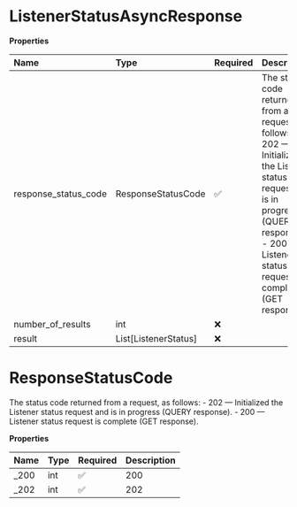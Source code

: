 # ListenerStatusAsyncResponse

**Properties**

| Name                 | Type                 | Required | Description                                                                                                                                                                                           |
| :------------------- | :------------------- | :------- | :---------------------------------------------------------------------------------------------------------------------------------------------------------------------------------------------------- |
| response_status_code | ResponseStatusCode   | ✅       | The status code returned from a request, as follows: - 202 — Initialized the Listener status request and is in progress (QUERY response). - 200 — Listener status request is complete (GET response). |
| number_of_results    | int                  | ❌       |                                                                                                                                                                                                       |
| result               | List[ListenerStatus] | ❌       |                                                                                                                                                                                                       |

# ResponseStatusCode

The status code returned from a request, as follows: - 202 — Initialized the Listener status request and is in progress (QUERY response). - 200 — Listener status request is complete (GET response).

**Properties**

| Name  | Type | Required | Description |
| :---- | :--- | :------- | :---------- |
| \_200 | int  | ✅       | 200         |
| \_202 | int  | ✅       | 202         |

